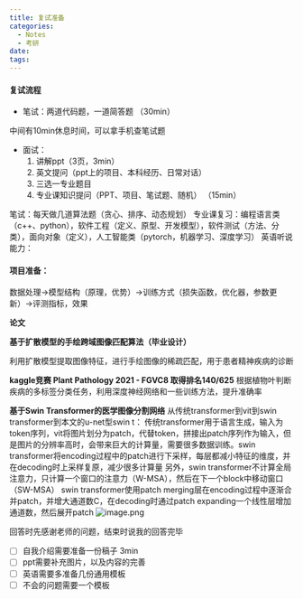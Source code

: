 ```yaml
---
title: 复试准备
categories:
  - Notes
  - 考研
date:
tags:
---
```

#### 复试流程
- 笔试：两道代码题，一道简答题
（30min）

中间有10min休息时间，可以拿手机查笔试题

- 面试：
	1. 讲解ppt（3页，3min）
	2. 英文提问（ppt上的项目、本科经历、日常对话）
	3. 三选一专业题目
	4. 专业课知识提问（PPT、项目、笔试题、随机）
（15min）



笔试：每天做几道算法题（贪心、排序、动态规划）
专业课复习：编程语言类（c++、python），软件工程（定义、原型、开发模型），软件测试（方法、分类），面向对象（定义），人工智能类（pytorch，机器学习、深度学习）
英语听说能力：


#### 项目准备：
数据处理->模型结构（原理，优势）->训练方式（损失函数，优化器，参数更新）->评测指标，效果

**论文**



**基于扩散模型的手绘跨域图像匹配算法（毕业设计）**

利用扩散模型提取图像特征，进行手绘图像的稀疏匹配，用于患者精神疾病的诊断

  
**kaggle竞赛 Plant Pathology 2021 - FGVC8 取得排名140/625**
根据植物叶判断疾病的多标签分类任务，利用深度神经网络和一些训练方法，提升准确率

  

**基于Swin Transformer的医学图像分割网络**
从传统transformer到vit到swin transformer到本文的u-net型swin t：
	传统transformer用于语言生成，输入为token序列，vit将图片划分为patch，代替token，拼接出patch序列作为输入，但是图片的分辨率高时，会带来巨大的计算量，需要很多数据训练。swin transformer将encoding过程中的patch进行下采样，每层都减小特征的维度，并在decoding时上采样复原，减少很多计算量
	另外，swin transformer不计算全局注意力，只计算一个窗口的注意力（W-MSA），然后在下一个block中移动窗口（SW-MSA）
	swin transformer使用patch merging层在encoding过程中逐渐合并patch，并增大通道数C，在decoding时通过patch expanding一个线性层增加通道数，然后展开patch
	![image.png](https://cdn.jsdelivr.net/gh/zhengyangWang1/image@main/img/20250307173907.png)
	






回答时先感谢老师的问题，结束时说我的回答完毕

- [ ] 自我介绍需要准备一份稿子 3min
- [ ] ppt需要补充图片，以及内容的完善
- [ ] 英语需要多准备几份通用模板
- [ ] 不会的问题需要一个模板

